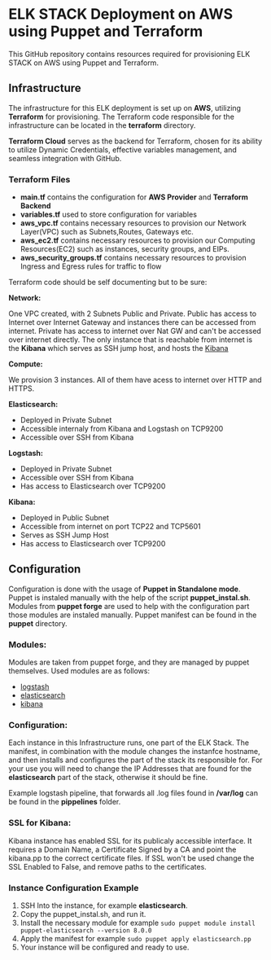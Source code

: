 # ELK STACK Deployment on AWS using Puppet and Terraform

This GitHub repository contains resources required for provisioning ELK STACK on AWS using Puppet and Terraform.

## Infrastructure

The infrastructure for this ELK deployment is set up on **AWS**, utilizing **Terraform** for provisioning. The Terraform code responsible for the infrastructure can be located in the **terraform** directory.

**Terraform Cloud** serves as the backend for Terraform, chosen for its ability to utilize Dynamic Credentials, effective variables management, and seamless integration with GitHub.

### Terraform Files

+ **main.tf** contains the configuration for **AWS Provider** and **Terraform Backend**
+ **variables.tf** used to store configuration for variables
+ **aws_vpc.tf** contains necessary resources to provision our Network Layer(VPC) such as Subnets,Routes, Gateways etc.
+ **aws_ec2.tf** contains necessary resources to provision our Computing Resources(EC2) such as instances, security groups, and EIPs.
+ **aws_security_groups.tf** contains necessary resources to provision Ingress and Egress rules for traffic to flow

Terraform code should be self documenting but to be sure:

**Network:**

One VPC created, with 2 Subnets Public and Private. Public has access to Internet over Internet Gateway and instances there can be accessed from internet. Private has access to internet over Nat GW and can't be accessed over internet directly.
The only instance that is reachable from internet is the **Kibana** which serves as SSH jump host, and hosts the [Kibana](http://35.158.148.2:5601/app/home#/)

**Compute:**

We provision 3 instances. All of them have acess to internet over HTTP and HTTPS.
  
**Elasticsearch:**
+ Deployed in Private Subnet
+ Accessible internaly from Kibana and Logstash on TCP9200
+ Accessible over SSH from Kibana
  
**Logstash:**
+ Deployed in Private Subnet
+ Accessible over SSH from Kibana
+ Has access to Elasticsearch over TCP9200

**Kibana:**
+ Deployed in Public Subnet
+ Accessible from internet on port TCP22 and TCP5601
+ Serves as SSH Jump Host
+ Has access to Elasticsearch over TCP9200

## Configuration

Configuration is done with the usage of **Puppet in Standalone mode**. Puppet is instaled manually with the help of the script **puppet_instal.sh**. Modules from **puppet forge** are used to help with the configuration part those modules are instaled manually. Puppet manifest can be  found in the **puppet** directory.

### Modules:

Modules are taken from puppet forge, and they are managed by puppet themselves. Used modules are as follows:

+ [logstash](https://forge.puppet.com/modules/puppet/logstash/readme)
+ [elasticsearch](https://forge.puppet.com/modules/puppet/elasticsearch/readme)
+ [kibana](https://forge.puppet.com/modules/puppet/kibana/readme)

### Configuration:

Each instance in this Infrastructure runs, one part of the ELK Stack. The manifest, in combination with the module changes the instanfce hostname, and then installs and configures the part of the stack its responsible for. For your use you will need to change the IP Addresses that are found for the **elasticsearch** part of the stack, otherwise it should be fine.

Example logstash pipeline, that forwards all .log files found in **/var/log** can be found in the **pippelines** folder.

### SSL for Kibana:

Kibana instance has enabled SSL for its publicaly accessible interface. It requires a Domain Name, a Certificate Signed by a CA and point the kibana.pp to the correct certificate files.
If SSL won't be used change the SSL Enabled to False, and remove paths to the certificates.

### Instance Configuration Example

1. SSH Into the instance, for example **elasticsearch**.
2. Copy the puppet_instal.sh, and run it.
3. Install the necessary module for example `sudo puppet module install puppet-elasticsearch --version 8.0.0`
4. Apply the manifest for example `sudo puppet apply elasticsearch.pp`
5. Your instance will be configured and ready to use.

 






